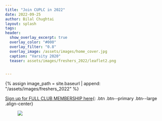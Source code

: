 ```yaml
---
title: "Join CUPLC in 2022"
date: 2022-09-25
author: Bilal Chughtai
layout: splash
tags:
header:
  show_overlay_excerpt: true
  overlay_color: "#000"
  overlay_filter: "0.8"
  overlay_image: /assets/images/home_cover.jpg
  caption: "Varsity 2020"
  teaser: assets/images/freshers_2022/leaflet2.png


---
```


{% assign image_path = site.baseurl | append: "/assets/images/freshers_2022" %}

[Sign up for FULL CLUB MEMBERSHIP here](/membership/){: .btn .btn--primary .btn--large .align-center} 

<figure>
  <img src="{{ image_path }}/leaflet2.png">
</figure>